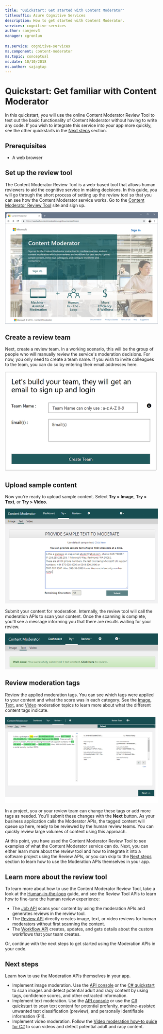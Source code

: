 ```yaml
---
title: "Quickstart: Get started with Content Moderator"
titlesuffix: Azure Cognitive Services
description: How to get started with Content Moderator.
services: cognitive-services
author: sanjeev3
manager: cgronlun

ms.service: cognitive-services
ms.component: content-moderator
ms.topic: conceptual
ms.date: 10/10/2018
ms.author: sajagtap
---
```


# Quickstart: Get familiar with Content Moderator

In this quickstart, you will use the online Content Moderator Review Tool to test out the basic functionality of Content Moderator without having to write any code. If you wish to integrate this service into your app more quickly, see the other quickstarts in the [Next steps](#next-steps) section.

## Prerequisites

- A web browser

## Set up the review tool
The Content Moderator Review Tool is a web-based tool that allows human reviewers to aid the cognitive service in making decisions. In this guide, you will go through the short process of setting up the review tool so that you can see how the Content Moderator service works. Go to the [Content Moderator Review Tool](https://contentmoderator.cognitive.microsoft.com/) site and sign up.

![Content Moderator Home Page](images/homepage.PNG)

## Create a review team

Next, create a review team. In a working scenario, this will be the group of people who will manually review the service's moderation decisions. For now, you only need to create a team name. If you wish to invite colleagues to the team, you can do so by entering their email addresses here.

![Invite team member](images/QuickStart-2-small.png)

## Upload sample content

Now you're ready to upload sample content. Select **Try > Image**, **Try > Text**, or **Try > Video**.

![Try Image or Text Moderation](images/tryimagesortext.png)

Submit your content for moderation. Internally, the review tool will call the moderation APIs to scan your content. Once the scanning is complete, you'll see a message informing you that there are results waiting for your review.

![Moderate files](images/submitted.png)

## Review moderation tags

Review the applied moderation tags. You can see which tags were applied to your content and what the score was in each category. See the [Image](image-moderation-api.md), [Text](text-moderation-api.md), and [Video](video-moderation-api.md) moderation topics to learn more about what the different content tags indicate.

![Review results](images/reviewresults_text.png)

In a project, you or your review team can change these tags or add more tags as needed. You'll submit these changes with the **Next** button. As your business application calls the Moderator APIs, the tagged content will queue up here, ready to be reviewed by the human review teams. You can quickly review large volumes of content using this approach.

At this point, you have used the Content Moderator Review Tool to see examples of what the Content Moderator service can do. Next, you can either learn more about the review tool and how to integrate it into a software project using the Review APIs, or you can skip to the [Next steps](#next-steps) section to learn how to use the Moderation APIs themselves in your app.

## Learn more about the review tool

To learn more about how to use the Content Moderator Review Tool, take a look at the [Human-in-the-loop](Review-Tool-User-Guide/human-in-the-loop.md) guide, and see the Review Tool APIs to learn how to fine-tune the human review experience:
- The [Job API](try-review-api-job.md) scans your content by using the moderation APIs and generates reviews in the review tool. 
- The [Review API](try-review-api-review.md) directly creates image, text, or video reviews for human moderators without first scanning the content. 
- The [Workflow API](try-review-api-workflow.md) creates, updates, and gets details about the custom workflows that your team creates.

Or, continue with the next steps to get started using the Moderation APIs in your code.

## Next steps

Learn how to use the Moderation APIs themselves in your app.
- Implement image moderation. Use the [API console](try-image-api.md) or the [C# quickstart](image-moderation-quickstart-dotnet.md) to scan images and detect potential adult and racy content by using tags, confidence scores, and other extracted information.
- Implement text moderation. Use the [API console](try-text-api.md) or use the [C# quickstart](text-moderation-quickstart-dotnet.md) to scan text content for potential profanity, machine-assisted unwanted text classification (preview), and personally identifiable information (PII). 
- Implement video moderation. Follow the [Video moderation how-to guide for C#](video-moderation-api.md) to scan videos and detect potential adult and racy content. 

